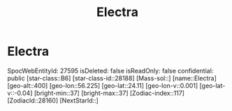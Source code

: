 ﻿---
title: "Electra"
location: [24.11,56.225,400]
type: Station
tags:
- astro/Star

---

# Electra

SpocWebEntityId: 27595
isDeleted: false
isReadOnly: false
confidential: public
[star-class::B6]
[star-class-id::28188]
[Mass-sol::]
[name::Electra]
[geo-alt::400]
[geo-lon::56.225]
[geo-lat::24.11]
[geo-lon-v::0.001]
[geo-lat-v::-0.04]
[bright-min::37]
[bright-max::37]
[Zodiac-index::117]
[ZodiacId::28160]
[NextStarId::]

